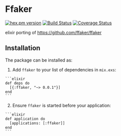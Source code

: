 # Ffaker

[![hex.pm version](https://img.shields.io/hexpm/v/ffaker.svg)](https://hex.pm/packages/ffaker)
[![Build Status](https://travis-ci.org/marocchino/ffaker.svg?branch=master)](https://travis-ci.org/marocchino/ffaker)
[![Coverage Status](https://coveralls.io/repos/github/marocchino/ffaker/badge.svg?branch=master)](https://coveralls.io/github/marocchino/ffaker?branch=master)

elixir porting of <https://github.com/ffaker/ffaker>

## Installation

The package can be installed as:

  1. Add `ffaker` to your list of dependencies in `mix.exs`:

    ```elixir
    def deps do
      [{:ffaker, "~> 0.0.1"}]
    end
    ```

  2. Ensure `ffaker` is started before your application:

    ```elixir
    def application do
      [applications: [:ffaker]]
    end
    ```

